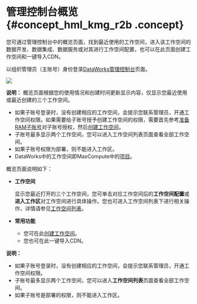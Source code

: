 # 管理控制台概览 {#concept_hml_kmg_r2b .concept}

您可通过管理控制台中的概览页面，找到最近使用的工作空间，进入该工作空间的数据开发、数据集成、数据服务或对其进行工作空间配置，也可以在此页面创建工作空间和一键导入CDN。

以组织管理员（主账号）身份登录[DataWorks管理控制台](https://workbench.data.aliyun.com/console)页面。

![](http://static-aliyun-doc.oss-cn-hangzhou.aliyuncs.com/assets/img/16186/15477787808728_zh-CN.jpg)

**说明：** 概览页面根据您的使用情况和创建时间更新显示内容，仅显示您最近使用或最近创建的三个工作空间。

-   如果子账号登录时，没有创建相应的工作空间，会提示您联系管理员，开通工作空间权限。如果需要给子账号授予创建工作空间的权限，需要首先参考[准备RAM子账号](../../../../../intl.zh-CN/准备工作/管理员使用云账号/准备RAM子账号.md#)对子账号授权，然后[创建工作空间](../../../../../intl.zh-CN/准备工作/管理员使用云账号/创建工作空间.md#)。
-   子账号最多显示两个工作空间，您可以进入工作空间列表页面查看全部工作空间。
-   如果子账号权限为部署，则不能进入工作区。
-   DataWorks中的工作空间即MaxCompute中的[项目](../../../../../intl.zh-CN/用户指南/基本概念/项目空间.md#)。

概览页面说明如下：

-   **工作空间**

    显示您最近打开的三个工作空间，您可单击对应工作空间后的**工作空间配置**或**进入工作区**对工作空间进行具体操作。您也可进入工作空间列表下进行相关操作，详情请参见[工作空间列表](intl.zh-CN/使用指南/管理控制台/工作空间列表.md#)。

-   **常用功能**
    -   您可在此[创建工作空间](../../../../../intl.zh-CN/准备工作/管理员使用云账号/创建工作空间.md#)。
    -   您也可在此一键导入CDN。

**说明：** 

-   如果子账号登录时，没有创建相应的工作空间，会提示您联系管理员，开通工作空间权限。
-   子账号最多显示两个工作空间，您可以进入**工作空间列表**页面查看全部工作空间。
-   如果子账号是部署的权限，则不能进入工作区。

